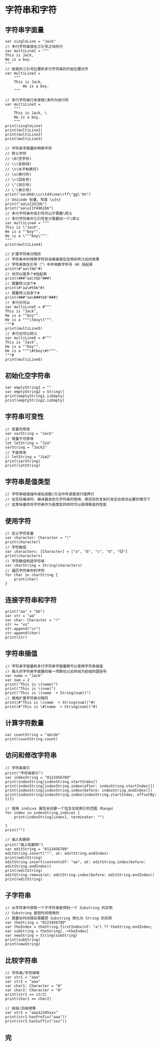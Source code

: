 # 字符串和字符

## 字符串字面量
    var singleLine = "Jack"
    // 多行字符串放在三引号之间的行
    var multiLine1 = """
    This is Jack,
    He is a boy.
    """
    // 结束的三引号位置和多行字符串的开始位置对齐
    var multiLine2 =
        """
        This is Jack,
            He is a boy.
        """

    // 多行字符串行末使用\来作为续行符
    var multiLine3 =
        """
        This is Jack, \
        He is a boy.
        """
    print(singleLine)
    print(multiLine1)
    print(multiLine2)
    print(multiLine3)

    // 字符串字面量的特殊字符
    // 转义字符
    // \0(空字符)
    // \\(反斜线)
    // \t(水平制表符)
    // \n(换行符)
    // \r(回车符)
    // \"(双引号)
    // \'(单引号)
    print("aa\0bb\\cc\tdd\nee\rff\"gg\'hh")
    // Unicode 标量，写成 \u{n}
    print("aa\u{24}bb")
    print("aa\u{1f496}bb")
    // 多行字符串中双引号可以不需要\转义
    // 多行字符串中三引号至少需要加一个\转义
    var multiLine4 = """
    This is \"Jack",
    He is a ""boy"".
    He is a \"""boy\""".
    """
    print(multiLine4)

    // 扩展字符串分隔符
    // 字符串中的特殊字符将会被直接包含而非转义后的效果
    // 字符串放在引号（"）中并用数字符号（#）括起来
    print(#"aa\tbb"#)
    // 也可以是多个#括起来
    print(###"aa\tbb"###)
    // 需要转义加个#
    print(#"aa\#tbb"#)
    // 需要转义加多个#
    print(###"aa\###tbb"###)
    // 多行也可以
    var multiLine5 = #"""
    This is "Jack",
    He is a ""boy"".
    He is a """\tboy\t""".
    """#
    print(multiLine5)
    // 多行也可以转义
    var multiLine6 = #"""
    This is "Jack",
    He is a ""boy"".
    He is a """\#tboy\#t""".
    """#
    print(multiLine6)

## 初始化空字符串
    var emptyString1 = ""
    var emptyString2 = String()
    print(emptyString1.isEmpty)
    print(emptyString2.isEmpty)

## 字符串可变性
    // 变量可修改
    var varString = "Jack"
    // 常量不可修改
    let letString = "Jim"
    varString = "Jack2"
    // 不能修改
    // letString = "Jim2"
    print(varString)
    print(letString)

## 字符串是值类型
    // 字符串赋值操作或在函数/方法中传递是进行值拷贝
    // 在实际编译时，编译器会优化字符串的使用，使实际的复制只发生在绝对必要的情况下
    // 这意味着你将字符串作为值类型的同时可以获得极高的性能

## 使用字符
    // 定义字符变量
    var character: Character = "!"
    print(character)
    // 字符数组
    var characters: [Character] = ["a", "b", "c", "d", "🐱"]
    print(characters)
    // 字符数组构造字符串
    var charString = String(characters)
    // 遍历字符串中的字符
    for char in charString {
        print(char)
    }

## 连接字符串和字符
    print("aa" + "bb")
    var str = "aa"
    var char: Character = "!"
    str += "xx"
    str.append("cc")
    str.append(char)
    print(str)

## 字符串插值
    // 字符串字面量和多行字符串字面量都可以使用字符串插值
    // 插入的字符串字面量的每一项都在以反斜线为前缀的圆括号
    var name = "Jack"
    var num = 2
    print("This is \(name)")
    print("This is \(num)")
    print("This is \(name  + String(num))")
    // 使用扩展字符串分隔符
    print(#"This is \(name  + String(num))"#)
    print(#"This is \#(name  + String(num))"#)

## 计算字符数量
    var countString = "abcde"
    print(countString.count)

## 访问和修改字符串
    // 字符串索引
    print("字符串索引")
    var indexString = "0123456789"
    print(indexString[indexString.startIndex])
    print(indexString[indexString.index(after: indexString.startIndex)])
    print(indexString[indexString.index(before: indexString.endIndex)])
    print(indexString[indexString.index(indexString.startIndex, offsetBy: 2)])

    // 使用 indices 属性会创建一个包含全部索引的范围（Range）
    for index in indexString.indices {
        print(indexString[index], terminator: "")
        
    }
    print("")

    // 插入和删除
    print("插入和删除")
    var editString = "0123456789"
    editString.insert("!", at: editString.endIndex)
    print(editString)
    editString.insert(contentsOf: "aa", at: editString.index(before: editString.endIndex))
    print(editString)
    editString.remove(at: editString.index(before: editString.endIndex))
    print(editString)

## 子字符串
    // 从字符串中获取一个子字符串是得到一个 Substring 的实例
    // Substring 是短时间使用的
    // 需要长时间保存需要把 Substring 转化为 String 的实例
    var theString = "0123456789"
    var theIndex = theString.firstIndex(of: "a") ?? theString.endIndex;
    var subString = theString[..<theIndex]
    var newString = String(subString)
    print(subString)
    print(newString)

## 比较字符串
    // 字符串/字符相等
    var str1 = "aaa"
    var str2 = "aaa"
    var char1: Character = "A"
    var char2: Character = "A"
    print(str1 == str2)
    print(char1 == char2)

    // 前缀/后缀相等
    var str3 = "aaa12345xxx"
    print(str3.hasPrefix("aaa"))
    print(str3.hasSuffix("xxx"))

## 完
